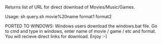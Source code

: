 Returns list of URL for direct download of Movies/Music/Games.

Usage: sh query.sh movie%20name format1 format2

PORTED TO WINDOWS:
Windows users download the windows.bat file. Go to cmd and type in windows, enter name of movie / game / etc and format. You will recieve direct links for download. Enjoy :-)
